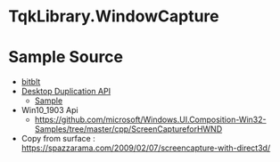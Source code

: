 # TqkLibrary.WindowCapture


# Sample Source
- [bitblt](https://learn.microsoft.com/en-us/windows/win32/gdi/capturing-an-image)  
- [Desktop Duplication API](https://learn.microsoft.com/en-us/windows/win32/direct3ddxgi/desktop-dup-api)  
    - [Sample](https://github.com/microsoftarchive/msdn-code-gallery-microsoft/tree/master/Official%20Windows%20Platform%20Sample/DXGI%20desktop%20duplication%20sample)
- Win10_1903 Api
    - https://github.com/microsoft/Windows.UI.Composition-Win32-Samples/tree/master/cpp/ScreenCaptureforHWND
- Copy from surface : https://spazzarama.com/2009/02/07/screencapture-with-direct3d/
